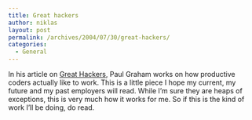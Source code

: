```yaml
---
title: Great hackers
author: niklas
layout: post
permalink: /archives/2004/07/30/great-hackers/
categories:
  - General
---
```

In his article on [Great Hackers][1], Paul Graham works on how productive coders actually like to work. This is a little piece I hope my current, my future and my past employers will read. While I&#8217;m sure they are heaps of exceptions, this is very much how it works for me. So if this is the kind of work I&#8217;ll be doing, do read.

 [1]: http://www.paulgraham.com/gh.html